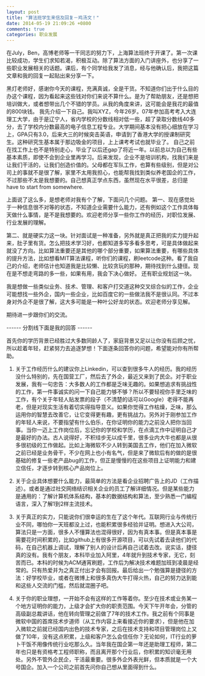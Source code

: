 ```yaml
---
layout: post
title: "算法班学生来信及回复－鸡汤文！"
date: 2014-05-19 21:09:26 +0800
comments: true
categories: 职业发展
---
```


在July，Ben，高博老师等一干同志的努力下，上海算法班终于开课了。第一次课比较成功，学生们求知若渴，积极互动。除了算法方面的入门讲座外，也分享了一些职业发展相关的话题。课后，有个同学给我发了消息，经与他确认后，我把这篇文章和我的回复一起贴出来分享一下。

黑灯老师好，感谢你今天的课程，充满真诚，全是干货。不知道你们出于什么目的办这个课程，因为看起来这些钱对你们来说不算什么。是为了帮助朋友，还是想把培训做大，或者想带出几个不错的学员。从我的角度来讲，这可能会是我花的最值的800块钱。
我先介绍一下自己。我叫XYZ，今年26岁。07年参加高考考入大连理工大学，由于是辽宁人，省内学校的分数线相对低一些，超了录取分数线40多分，去了学校内分数最高的电子信息工程专业。大学期间基本没有把心细放在学习上，GPA只有3.0，后来大三的时候突击英语，申请到了香港大学的授课制研究生。这种研究生基本属于那边吸金的项目，上上课考考试也就毕业了。
自己之前在找工作上也不是特别走心，毕业了以后还gap了将近一年。以前总以为自己有些基本素质，即使不会到企业里再学习。后来发现，企业不是培训机构，找我们来是让我们干活的，让我们创造价值的。父母都在军队工作，也算有些级别，但是对公司上的事就不是很了解，家里不太用我担心，也能帮我找到类似养老国企的工作，不过那些不太是我想要的。自己想真正学点东西，虽然现在水平很差，总归是have to start from somewhere.

上面说了这么多，是想老师对我有个了解，下面问几个问题。
第一、现在感觉处于一种信息很不对等的状态，不知道企业需要什么能力，还有例如这个工作具体每天做什么事情，是不是我想要的。欢迎老师分享一些你工作的经历，对职位发展、行业发展的理解。

第二、就是硬实力这一块。针对面试是一种准备，另外就是真正把我的实力提升起来，肚子里有货。怎么把技术学习好，也都知道多写多看多思考，可是具体做起来就没了方向。比如算法重要还是其他的哪个部分重要，如果算法重要，有哪些具体的提升方法，比如想看MIT算法课程，听你们的课程，刷leetcode这种。看了我自己的介绍，老师估计也知道我是比较懒、比较贪玩的那种，期待找到什么捷径。现在是不想走弯路的多一些，如果有用，我会下决心做好。
还有职业规划这一块。

我是想做一些类似业务、技术、管理、和客户打交道这种交叉综合似的工作，企业可能想找一些外企，国内一些企业，比如百度它的一些做法我不是很认同。不过本身对外企不是很了解，这大多可能是一种叶公好龙的状态。欢迎老师分享见解。

期待进一步跟你们的交流。

------ 分割线下面是我的回答 ------

首先你的学历背景已经胜过大多数同龄人了，家庭背景又足以让你没有后顾之忧，所以趁着年轻，赶紧努力去追逐梦想！下面逐条回答你的问题，希望能对你有所帮助。

1. 关于工作经历什么的建议你上Linkedin，可以查到很多牛人的经历。我的经历没什么特别的，先在国营工厂，然后去了外企，最近又来到了民企。对于职业发展，我有一句忠告：大多数人的工作都是乏味无趣的。如果想追求有挑战性的工作，第一件事诚实的问一下自己能力够不够？所以不要轻视你手里乏味的工作，有个关于年轻人贴发票的段子（不清楚的话可以Google）老得不能再老，但是对现实生活有着切实得指导意义。如果你觉得工作枯燥，乏味，那么运用你的智慧去改善它，让它变得更有趣，更有挑战力。另外对于刚参加工作的年轻人来说，不要指望有什么伯乐，在你证明你的能力之前没人把你当回事。当你一迈上工作岗位后，忘记你的学校和学历，在点滴工作中证明自己才是最好的办法。古人说得好，不积珪步无以成千里，很多业内大牛也都是从很多很初级的工作做起。比如上海微软不少人转到美国去工作，他们在加入微软之前已经是业务骨干，不少在网上也小有名气，但是来了微软后有的做的是很基础的修复一些老产品bug的工作，但正是慢慢的在这些项目上证明能力和建立信任，才逐步转到核心产品岗位上。

2. 关于企业具体想要什么能力，最简单的方法是看企业招聘广告上的JD（工作描述）。或者是通过社交网络结识相关企业的员工了解详细情况。但是某些能力是通用的：了解计算机体系结构，基本的数据结构和算法，至少熟悉一门编程语言，深入了解1到2样主流技术。

3. 关于真正的实力，只能说你们很幸运的生在了这个年代。互联网行业与传统行业不同，哪怕你一天班都没上过，也能积累很多经验并证明。想进入大公司，算法只是一方面，很多人不懂算法也混得很好，因为有真本事。但是真本事是需要花时间积累的，比如github上有很多开源项目，可以先试着去读他们的代码，在自己机器上调试，理解了别人的设计后再自己试着去改。说实话，捷径真的没有。我有个朋友，本科毕业加入阿里，4年就升到技术专家，无它，刻苦而已。本科的时候为ACM通宵刷题，工作后为解决技术难题加班到凌晨是经常的。只有热爱并为之真正付出才会有回报。最后给出一个勉强算是捷径的方法：好学校毕业，或者在微博上和很多真伪大牛打得火热，自己的努力达到能和这些人交流的门槛，然后就混圈子吧。

3. 关于你的职业理想，一开始不会有这样的工作等着你。至少在技术或业务某一个地方证明你的能力，上级才会扩大你的职责范围。今天下午开年会，分管的高级副总裁讲话，他在转向管理之前做了7年的技术工作。我之前有个同事是微软中国的首席技术步道师（从工作内容上来看接近你的要求），但是他在加入微软之前就已经国内出色的技术专家，之后在技术支持和项目管理岗位上又做了10年，没有这点积累，上级和客户怎么会信任你？无论如何，IT行业的萝卜干饭不用像传统行业吃那么久。当年我在国企第一年还是助理工程师，第二年也只是有资格考工程师职称，而且离开那个行业后，你积累的知识毫无用处。另外不管外企民企，干活最重要。很多外企外表光鲜，但本质就是一个大号国企。加入一个公司之前首先问你自己想从里面得到什么。
